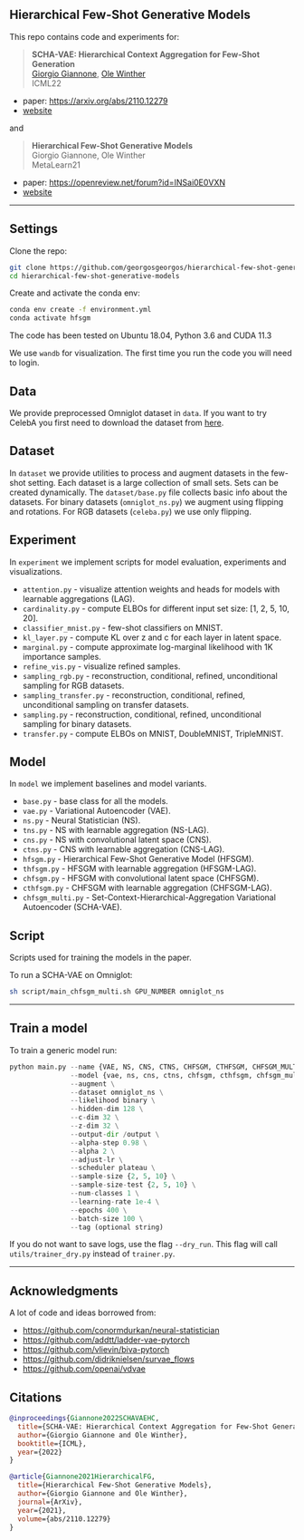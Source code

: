 ## Hierarchical Few-Shot Generative Models


This repo contains code and experiments for: 

> **SCHA-VAE: Hierarchical Context Aggregation for Few-Shot Generation** \
> [Giorgio Giannone](https://georgosgeorgos.github.io/), [Ole Winther](https://olewinther.github.io/) \
> ICML22

* paper: https://arxiv.org/abs/2110.12279
* [website](https://georgosgeorgos.github.io/hierarchical-few-shot-generative-models/)

and

> **Hierarchical Few-Shot Generative Models** \
> Giorgio Giannone, Ole Winther \
> MetaLearn21

* paper: https://openreview.net/forum?id=INSai0E0VXN
* [website](https://georgosgeorgos.github.io/hierarchical-few-shot-generative-models/)

-------
## Settings

Clone the repo:
```bash
git clone https://github.com/georgosgeorgos/hierarchical-few-shot-generative-models
cd hierarchical-few-shot-generative-models
```

Create and activate the conda env:
```bash
conda env create -f environment.yml
conda activate hfsgm
```

The code has been tested on Ubuntu 18.04, Python 3.6 and CUDA 11.3

We use `wandb` for visualization. 
The first time you run the code you will need to login.

## Data

We provide preprocessed Omniglot dataset in `data`.
If you want to try CelebA you first need to download the dataset from [here](https://drive.google.com/drive/folders/0B7EVK8r0v71pTUZsaXdaSnZBZzg).


## Dataset
In `dataset` we provide utilities to process and augment datasets in the few-shot setting. 
Each dataset is a large collection of small sets. Sets can be created dynamically.
The `dataset/base.py` file collects basic info about the datasets.
For binary datasets (`omniglot_ns.py`) we augment using flipping and rotations. For RGB datasets (`celeba.py`) we use only flipping.

## Experiment

In `experiment` we implement scripts for model evaluation, experiments and visualizations.

* `attention.py` - visualize attention weights and heads for models with learnable aggregations (LAG).
* `cardinality.py` - compute ELBOs for different input set size: [1, 2, 5, 10, 20].
* `classifier_mnist.py` - few-shot classifiers on MNIST.
* `kl_layer.py` - compute KL over z and c for each layer in latent space. 
* `marginal.py` - compute approximate log-marginal likelihood with 1K importance samples.
* `refine_vis.py` - visualize refined samples.
* `sampling_rgb.py` - reconstruction, conditional, refined, unconditional sampling for RGB datasets.
* `sampling_transfer.py` - reconstruction, conditional, refined, unconditional sampling on transfer datasets.
* `sampling.py` - reconstruction, conditional, refined, unconditional sampling for binary datasets.
* `transfer.py` - compute ELBOs on MNIST, DoubleMNIST, TripleMNIST.

## Model
In `model` we implement baselines and model variants.

* `base.py` - base class for all the models.
* `vae.py` - Variational Autoencoder (VAE).
* `ns.py` - Neural Statistician (NS).
* `tns.py` - NS with learnable aggregation (NS-LAG).
* `cns.py` - NS with convolutional latent space (CNS).
* `ctns.py` - CNS with learnable aggregation (CNS-LAG).
* `hfsgm.py` - Hierarchical Few-Shot Generative Model (HFSGM).
* `thfsgm.py` - HFSGM with learnable aggregation (HFSGM-LAG).
* `chfsgm.py` - HFSGM with convolutional latent space (CHFSGM).
* `cthfsgm.py` - CHFSGM with learnable aggregation (CHFSGM-LAG).
* `chfsgm_multi.py` - Set-Context-Hierarchical-Aggregation Variational Autoencoder (SCHA-VAE).

## Script
Scripts used for training the models in the paper.

To run a SCHA-VAE on Omniglot:

```bash
sh script/main_chfsgm_multi.sh GPU_NUMBER omniglot_ns
```

------
## Train a model

To train a generic model run:

```python
python main.py --name {VAE, NS, CNS, CTNS, CHFSGM, CTHFSGM, CHFSGM_MULTISCALE} \
               --model {vae, ns, cns, ctns, chfsgm, cthfsgm, chfsgm_multiscale} \
               --augment \
               --dataset omniglot_ns \
               --likelihood binary \
               --hidden-dim 128 \
               --c-dim 32 \
               --z-dim 32 \
               --output-dir /output \
               --alpha-step 0.98 \
               --alpha 2 \
               --adjust-lr \
               --scheduler plateau \
               --sample-size {2, 5, 10} \
               --sample-size-test {2, 5, 10} \
               --num-classes 1 \
               --learning-rate 1e-4 \
               --epochs 400 \
               --batch-size 100 \
               --tag (optional string)
```

If you do not want to save logs, use the flag `--dry_run`. This flag will call `utils/trainer_dry.py` instead of `trainer.py`.

--------
## Acknowledgments

A lot of code and ideas borrowed from:

* https://github.com/conormdurkan/neural-statistician
* https://github.com/addtt/ladder-vae-pytorch
* https://github.com/vlievin/biva-pytorch
* https://github.com/didriknielsen/survae_flows
* https://github.com/openai/vdvae


## Citations

```bibtex
@inproceedings{Giannone2022SCHAVAEHC,
  title={SCHA-VAE: Hierarchical Context Aggregation for Few-Shot Generation},
  author={Giorgio Giannone and Ole Winther},
  booktitle={ICML},
  year={2022}
}
```

```bibtex
@article{Giannone2021HierarchicalFG,
  title={Hierarchical Few-Shot Generative Models},
  author={Giorgio Giannone and Ole Winther},
  journal={ArXiv},
  year={2021},
  volume={abs/2110.12279}
}
```
